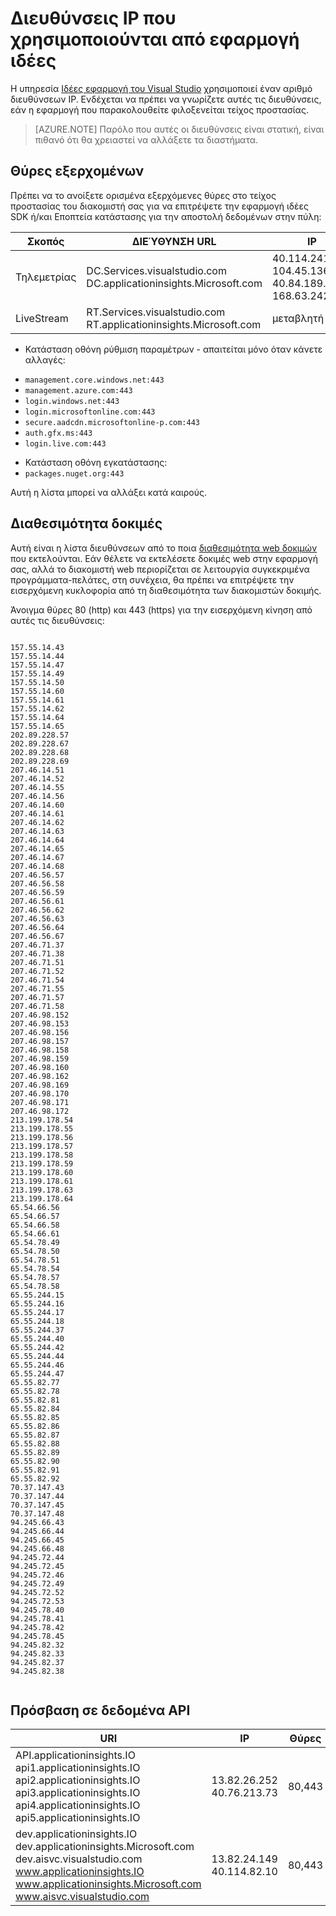 <properties 
    pageTitle="Διευθύνσεις IP που χρησιμοποιούνται από εφαρμογή ιδέες | Microsoft Azure"
    description="Απαιτείται από εφαρμογή ιδέες εξαιρέσεις του τείχους προστασίας διακομιστή" 
    services="application-insights"
    documentationCenter=".net"
    authors="alancameronwills" 
    manager="douge"/>

<tags 
    ms.service="application-insights" 
    ms.workload="tbd" 
    ms.tgt_pltfrm="ibiza" 
    ms.devlang="na" 
    ms.topic="article" 
    ms.date="08/24/2016" 
    ms.author="awills"/>
 
# <a name="ip-addresses-used-by-application-insights"></a>Διευθύνσεις IP που χρησιμοποιούνται από εφαρμογή ιδέες

Η υπηρεσία [Ιδέες εφαρμογή του Visual Studio](app-insights-overview.md) χρησιμοποιεί έναν αριθμό διευθύνσεων IP. Ενδέχεται να πρέπει να γνωρίζετε αυτές τις διευθύνσεις, εάν η εφαρμογή που παρακολουθείτε φιλοξενείται τείχος προστασίας.

> [AZURE.NOTE] Παρόλο που αυτές οι διευθύνσεις είναι στατική, είναι πιθανό ότι θα χρειαστεί να αλλάξετε τα διαστήματα.


## <a name="outgoing-ports"></a>Θύρες εξερχομένων

Πρέπει να το ανοίξετε ορισμένα εξερχόμενες θύρες στο τείχος προστασίας του διακομιστή σας για να επιτρέψετε την εφαρμογή ιδέες SDK ή/και Εποπτεία κατάστασης για την αποστολή δεδομένων στην πύλη:

|Σκοπός|ΔΙΕΎΘΥΝΣΗ URL|IP|Θύρες
|---|---|---|---
| Τηλεμετρίας|DC.Services.visualstudio.com<br/>DC.applicationinsights.Microsoft.com| 40.114.241.141<br/>104.45.136.42<br/>40.84.189.107<br/>168.63.242.221|443
|LiveStream|RT.Services.visualstudio.com<br/>RT.applicationinsights.Microsoft.com |μεταβλητή|443



+ Κατάσταση οθόνη ρύθμιση παραμέτρων - απαιτείται μόνο όταν κάνετε αλλαγές:
 -  `management.core.windows.net:443` 
 -  `management.azure.com:443`
 -  `login.windows.net:443`
 -  `login.microsoftonline.com:443`
 -  `secure.aadcdn.microsoftonline-p.com:443`
 -  `auth.gfx.ms:443`
 -  `login.live.com:443`
+ Κατάσταση οθόνη εγκατάστασης:
 +  `packages.nuget.org:443`

Αυτή η λίστα μπορεί να αλλάξει κατά καιρούς.

## <a name="availability-tests"></a>Διαθεσιμότητα δοκιμές

Αυτή είναι η λίστα διευθύνσεων από το ποια [διαθεσιμότητα web δοκιμών](app-insights-monitor-web-app-availability.md) που εκτελούνται. Εάν θέλετε να εκτελέσετε δοκιμές web στην εφαρμογή σας, αλλά το διακομιστή web περιορίζεται σε λειτουργία συγκεκριμένα προγράμματα-πελάτες, στη συνέχεια, θα πρέπει να επιτρέψετε την εισερχόμενη κυκλοφορία από τη διαθεσιμότητα των διακομιστών δοκιμής.

Άνοιγμα θύρες 80 (http) και 443 (https) για την εισερχόμενη κίνηση από αυτές τις διευθύνσεις:

```

157.55.14.43
157.55.14.44
157.55.14.47
157.55.14.49
157.55.14.50
157.55.14.60
157.55.14.61
157.55.14.62
157.55.14.64
157.55.14.65
202.89.228.57
202.89.228.67
202.89.228.68
202.89.228.69
207.46.14.51
207.46.14.52
207.46.14.55
207.46.14.56
207.46.14.60
207.46.14.61
207.46.14.62
207.46.14.63
207.46.14.64
207.46.14.65
207.46.14.67
207.46.14.68
207.46.56.57
207.46.56.58
207.46.56.59
207.46.56.61
207.46.56.62
207.46.56.63
207.46.56.64
207.46.56.67
207.46.71.37
207.46.71.38
207.46.71.51
207.46.71.52
207.46.71.54
207.46.71.55
207.46.71.57
207.46.71.58
207.46.98.152
207.46.98.153
207.46.98.156
207.46.98.157
207.46.98.158
207.46.98.159
207.46.98.160
207.46.98.162
207.46.98.169
207.46.98.170
207.46.98.171
207.46.98.172
213.199.178.54
213.199.178.55
213.199.178.56
213.199.178.57
213.199.178.58
213.199.178.59
213.199.178.60
213.199.178.61
213.199.178.63
213.199.178.64
65.54.66.56
65.54.66.57
65.54.66.58
65.54.66.61
65.54.78.49
65.54.78.50
65.54.78.51
65.54.78.54
65.54.78.57
65.54.78.58
65.55.244.15
65.55.244.16
65.55.244.17
65.55.244.18
65.55.244.37
65.55.244.40
65.55.244.42
65.55.244.44
65.55.244.46
65.55.244.47
65.55.82.77
65.55.82.78
65.55.82.81
65.55.82.84
65.55.82.85
65.55.82.86
65.55.82.87
65.55.82.88
65.55.82.89
65.55.82.90
65.55.82.91
65.55.82.92
70.37.147.43
70.37.147.44
70.37.147.45
70.37.147.48
94.245.66.43
94.245.66.44
94.245.66.45
94.245.66.48
94.245.72.44
94.245.72.45
94.245.72.46
94.245.72.49
94.245.72.52
94.245.72.53
94.245.78.40
94.245.78.41
94.245.78.42
94.245.78.45
94.245.82.32
94.245.82.33
94.245.82.37
94.245.82.38


```  

## <a name="data-access-api"></a>Πρόσβαση σε δεδομένα API



|URI|IP|Θύρες
|---|---|---
|API.applicationinsights.IO<br/>api1.applicationinsights.IO<br/>api2.applicationinsights.IO<br/>api3.applicationinsights.IO<br/>api4.applicationinsights.IO<br/>api5.applicationinsights.IO|13.82.26.252<br/>40.76.213.73|80,443
|dev.applicationinsights.IO<br/>dev.applicationinsights.Microsoft.com<br/>dev.aisvc.visualstudio.com<br/>www.applicationinsights.IO<br/>www.applicationinsights.Microsoft.com<br/>www.aisvc.visualstudio.com|13.82.24.149<br/>40.114.82.10|80,443





 
